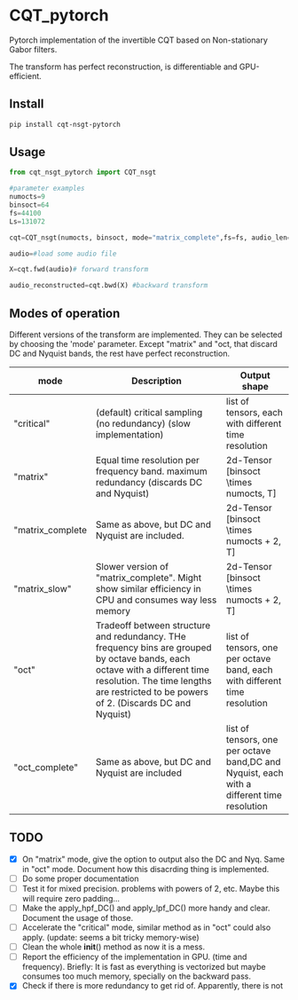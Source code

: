 # CQT_pytorch

Pytorch implementation of the invertible CQT based on Non-stationary Gabor filters.

The transform has perfect reconstruction, is differentiable and GPU-efficient.

## Install

```bash
pip install cqt-nsgt-pytorch
```
## Usage
```py
from cqt_nsgt_pytorch import CQT_nsgt

#parameter examples
numocts=9 
binsoct=64
fs=44100 
Ls=131072 

cqt=CQT_nsgt(numocts, binsoct, mode="matrix_complete",fs=fs, audio_len=Ls, dtype=torch.float32)

audio=#load some audio file

X=cqt.fwd(audio)# forward transform

audio_reconstructed=cqt.bwd(X) #backward transform

```
## Modes of operation

Different versions of the transform are implemented. They can be selected by choosing the 'mode' parameter. Except "matrix" and "oct, that discard DC and Nyquist bands, the rest have perfect reconstruction.

mode          | Description  |  Output shape
------------- | ------------- | -------------
"critical"      | (default) critical sampling (no redundancy) (slow implementation) |  list of tensors, each with different time resolution 
"matrix"      |  Equal time resolution per frequency band. maximum redundancy (discards DC and Nyquist) | 2d-Tensor \[binsoct \times numocts, T\]
"matrix_complete  | Same as above, but DC and Nyquist are included.  | 2d-Tensor \[binsoct \times numocts + 2, T\]
"matrix_slow" | Slower version of "matrix_complete". Might show similar efficiency in CPU and consumes way less memory | 2d-Tensor \[binsoct \times numocts + 2, T\]
"oct" | Tradeoff between structure and redundancy. THe frequency bins are grouped by octave bands, each octave with a different time resolution. The time lengths are restricted to be powers of 2. (Discards DC and Nyquist) | list of tensors, one per octave band, each with different time resolution
"oct_complete" | Same as above, but DC and Nyquist are included | list of tensors, one per octave band,DC and Nyquist, each with a different time resolution



## TODO
- [x] On "matrix" mode, give the option to output also the DC and Nyq. Same in "oct" mode. Document how this disacrding thing is implemented.
- [ ] Do some proper documentation
- [ ] Test it for mixed precision. problems with powers of 2, etc. Maybe this will require zero padding...
- [ ] Make the apply_hpf_DC() and apply_lpf_DC() more handy and clear. Document the usage of those.
- [ ] Accelerate the "critical" mode, similar method as in "oct" could also apply. (update: seems a bit tricky memory-wise)
- [ ] Clean the whole __init__() method as now it is a mess. 
- [ ] Report the efficiency of the implementation in GPU. (time and frequency). Briefly: It is fast as everything is vectorized but maybe consumes too much memory, specially on the backward pass.
- [x] Check if there is more redundancy to get rid of. Apparently, there is not
